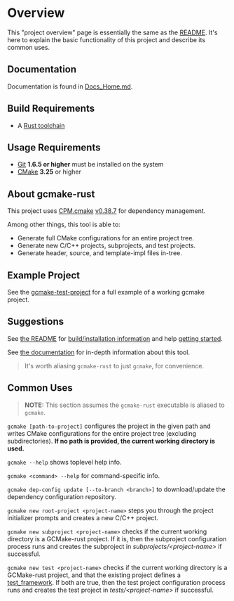 # Overview

This "project overview" page is essentially the same as the [README](/README.md).
It's here to explain the basic functionality of this project and describe its common uses.

## Documentation

Documentation is found in [Docs_Home.md](./Docs_Home.md).

## Build Requirements

- A [Rust toolchain](https://www.rust-lang.org/tools/install)

## Usage Requirements

<!-- https://cmake.org/cmake/help/latest/module/ExternalProject.html#id6 (FetchContent has a lot of
      the same constraints as ExternalProject) -->
- [Git](https://git-scm.com/) **1.6.5 or higher** must be installed on the system
- [CMake](https://cmake.org/download/) **3.25** or higher

## About gcmake-rust

This project uses [CPM.cmake](https://github.com/cpm-cmake/CPM.cmake)
[v0.38.7](https://github.com/cpm-cmake/CPM.cmake/releases/tag/v0.38.7) for dependency management.

Among other things, this tool is able to:

- Generate full CMake configurations for an entire project tree.
- Generate new C/C++ projects, subprojects, and test projects.
- Generate header, source, and template-impl files in-tree.

## Example Project

See the [gcmake-test-project](/gcmake-test-project/) for a full example
of a working gcmake project.

## Suggestions

See [the README](/README.md) for [build/installation information](/README.md#installation) and
help [getting started](/README.md#getting-started).

See [the documentation](Docs_Home.md) for in-depth information about this tool.

> It's worth aliasing `gcmake-rust` to just `gcmake`, for convenience.

## Common Uses

> **NOTE:** This section assumes the `gcmake-rust` executable is aliased to `gcmake`.

`gcmake [path-to-project]` configures the project in the given path and writes CMake configurations for the entire
project tree (excluding subdirectories). **If no path is provided, the current working directory is used.**

`gcmake --help` shows toplevel help info.

`gcmake <command> --help` for command-specific info.

`gcmake dep-config update [--to-branch <branch>]` to download/update the dependency configuration repository.

`gcmake new root-project <project-name>` steps you through the project initializer prompts and creates a new C/C++ project.

`gcmake new subproject <project-name>` checks if the current working directory is a GCMake-rust project.
If it is, then the subproject configuration process runs and creates the subproject in
*subprojects/\<project-name\>* if successful.

`gcmake new test <project-name>` checks if the current working directory is a GCMake-rust project, and that
the existing project defines a [test_framework](cmake_data_config/properties/properties_list.md#test_framework).
If both are true, then the test project configuration process runs and creates the test project in
*tests/\<project-name\>* if successful.
